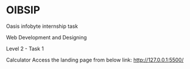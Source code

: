 # OIBSIP
Oasis infobyte internship task

Web Development and Designing

Level 2 - Task 1

Calculator
Access the landing page from below link:
http://127.0.0.1:5500/
